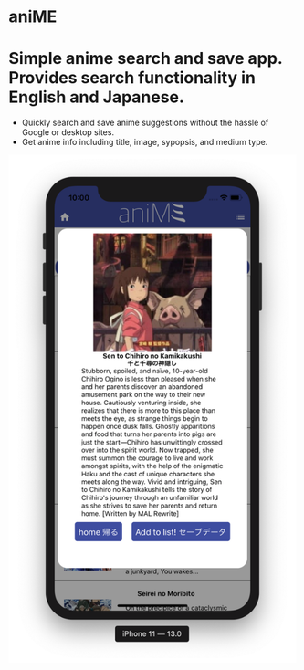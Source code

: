 # aniME

# Simple anime search and save app. Provides search functionality in English and Japanese.
  * Quickly search and save anime suggestions without the hassle of Google or desktop sites.
  * Get anime info including title, image, sypopsis, and medium type.  


<img src = 'anime detail page.png' />

